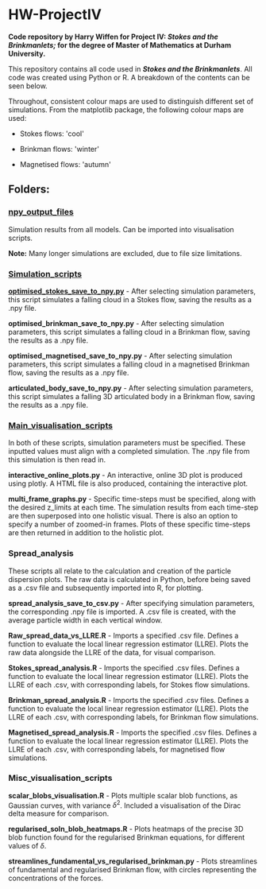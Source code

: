 # HW-ProjectIV

**Code repository by Harry Wiffen for Project IV: *Stokes and the Brinkmanlets;* for the degree of Master of Mathematics at Durham University.**

This repository contains all code used in ***Stokes and the Brinkmanlets***. All code was created using Python or R. A breakdown of the contents can be seen below.

Throughout, consistent colour maps are used to distinguish different set of simulations. From the matplotlib package, the following colour maps are used:

-   Stokes flows: 'cool'

-   Brinkman flows: 'winter'

-   Magnetised flows: 'autumn'

## Folders:

### [npy_output_files](npy_output_files)

Simulation results from all models. Can be imported into visualisation scripts.

**Note:** Many longer simulations are excluded, due to file size limitations.

### [Simulation_scripts](Simulation_scripts) 

**[optimised_stokes_save_to_npy.py](Simulation_scripts/optimised_stokes_save_to_npy.py)** - After selecting simulation parameters, this script simulates a falling cloud in a Stokes flow, saving the results as a .npy file.

**optimised_brinkman_save_to_npy.py** - After selecting simulation parameters, this script simulates a falling cloud in a Brinkman flow, saving the results as a .npy file.

**optimised_magnetised_save_to_npy.py** - After selecting simulation parameters, this script simulates a falling cloud in a magnetised Brinkman flow, saving the results as a .npy file.

**articulated_body_save_to_npy.py** - After selecting simulation parameters, this script simulates a falling 3D articulated body in a Brinkman flow, saving the results as a .npy file.

### [Main_visualisation_scripts](Main_visualisation_scripts)

In both of these scripts, simulation parameters must be specified. These inputted values must align with a completed simulation. The .npy file from this simulation is then read in.

**interactive_online_plots.py** - An interactive, online 3D plot is produced using plotly. A HTML file is also produced, containing the interactive plot.

**multi_frame_graphs.py** - Specific time-steps must be specified, along with the desired z_limits at each time. The simulation results from each time-step are then superposed into one holistic visual. There is also an option to specify a number of zoomed-in frames. Plots of these specific time-steps are then returned in addition to the holistic plot.

### Spread_analysis

These scripts all relate to the calculation and creation of the particle dispersion plots. The raw data is calculated in Python, before being saved as a .csv file and subsequently imported into R, for plotting.

**spread_analysis_save_to_csv.py** - After specifying simulation parameters, the corresponding .npy file is imported. A .csv file is created, with the average particle width in each vertical window.

**Raw_spread_data_vs_LLRE.R** - Imports a specified .csv file. Defines a function to evaluate the local linear regression estimator (LLRE). Plots the raw data alongside the LLRE of the data, for visual comparison.

**Stokes_spread_analysis.R** - Imports the specified .csv files. Defines a function to evaluate the local linear regression estimator (LLRE). Plots the LLRE of each .csv, with corresponding labels, for Stokes flow simulations.

**Brinkman_spread_analysis.R** - Imports the specified .csv files. Defines a function to evaluate the local linear regression estimator (LLRE). Plots the LLRE of each .csv, with corresponding labels, for Brinkman flow simulations.

**Magnetised_spread_analysis.R** - Imports the specified .csv files. Defines a function to evaluate the local linear regression estimator (LLRE). Plots the LLRE of each .csv, with corresponding labels, for magnetised flow simulations.

### Misc_visualisation_scripts

**scalar_blobs_visualisation.R** - Plots multiple scalar blob functions, as Gaussian curves, with variance $\delta^2$. Included a visualisation of the Dirac delta measure for comparison.

**regularised_soln_blob_heatmaps.R** - Plots heatmaps of the precise 3D blob function found for the regularised Brinkman equations, for different values of $\delta$.

**streamlines_fundamental_vs_regularised_brinkman.py** - Plots streamlines of fundamental and regularised Brinkman flow, with circles representing the concentrations of the forces.

